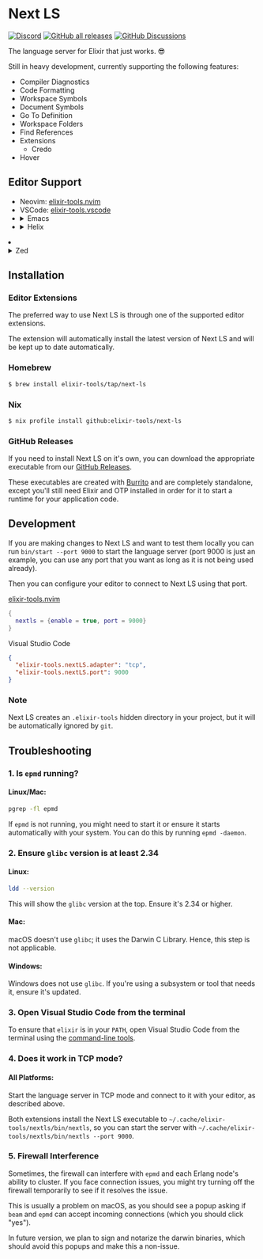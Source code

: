 # Next LS

[![Discord](https://img.shields.io/badge/Discord-5865F3?style=flat&logo=discord&logoColor=white&link=https://discord.gg/nNDMwTJ8)](https://discord.gg/6XdGnxVA2A)
[![GitHub all releases](https://img.shields.io/github/downloads/elixir-tools/next-ls/total?label=GitHub%20Downloads)](https://github.com/elixir-tools/next-ls/releases)
[![GitHub Discussions](https://img.shields.io/github/discussions/elixir-tools/discussions)](https://github.com/orgs/elixir-tools/discussions)

The language server for Elixir that just works. 😎

Still in heavy development, currently supporting the following features:

- Compiler Diagnostics
- Code Formatting
- Workspace Symbols
- Document Symbols
- Go To Definition
- Workspace Folders
- Find References
- Extensions
  - Credo
- Hover

## Editor Support

<ul>
<li>Neovim: <a href="https://github.com/elixir-tools/elixir-tools.nvim">elixir-tools.nvim</a></li>
<li>VSCode: <a href="https://github.com/elixir-tools/elixir-tools.vscode">elixir-tools.vscode</a></li>
<li>
<details>
<summary>Emacs</summary>

Using eglot:

```elisp
(require 'eglot)

(add-to-list 'exec-path "path/to/next-ls/bin/")

(with-eval-after-load 'eglot
  (add-to-list 'eglot-server-programs
               `((elixir-ts-mode heex-ts-mode elixir-mode) .
                 ("nextls" "--stdio=true"))))

(add-hook 'elixir-mode-hook 'eglot-ensure)
(add-hook 'elixir-ts-mode-hook 'eglot-ensure)
(add-hook 'heex-ts-mode-hook 'eglot-ensure)
```

</details>
</li>
<li>
<details>
<summary>Helix</summary>

Add the following config to your `~/.config/helix/languages.toml`.

```toml
[[language]]
name = "elixir"
scope = "source.elixir"
language-server = { command = "path/to/next-ls", args = ["--stdio=true"] }
```

If you are using the latest git version of helix use this:

```toml
[[language]]
name = "elixir"
scope = "source.elixir"
language-servers = ["nextls"]

[language-server.nextls]
command = "path/to/next-ls"
args = ["--stdio=true"]
```

</details>
</li>
</ul>
<li>
<details>
<summary>Zed</summary>

[Zed](https://zed.dev)

Add the following settings (tested with Zed v0.106.2):

```elixir
{
  "elixir": {
    "lsp": "next_ls"
  }
}
```

</details>
</li>

## Installation

### Editor Extensions

The preferred way to use Next LS is through one of the supported editor extensions.

The extension will automatically install the latest version of Next LS and will be kept up to date automatically.

### Homebrew

```bash
$ brew install elixir-tools/tap/next-ls
```

### Nix

```bash
$ nix profile install github:elixir-tools/next-ls
```

### GitHub Releases

If you need to install Next LS on it's own, you can download the appropriate executable from our [GitHub Releases](https://github.com/elixir-tools/next-ls/releases).

These executables are created with [Burrito](https://github.com/burrito-elixir/burrito) and are completely standalone, except you'll still need Elixir and OTP installed in order for it to start a runtime for your application code.

## Development

If you are making changes to Next LS and want to test them locally you can run `bin/start --port 9000` to start the language server (port 9000 is just an example, you can use any port that you want as long as it is not being used already).

Then you can configure your editor to connect to Next LS using that port.

[elixir-tools.nvim](https://github.com/elixir-tools/elixir-tools.nvim)

```lua
{
  nextls = {enable = true, port = 9000}
}
```

Visual Studio Code

```json
{
  "elixir-tools.nextLS.adapter": "tcp",
  "elixir-tools.nextLS.port": 9000
}
```

### Note

Next LS creates an `.elixir-tools` hidden directory in your project, but it will be automatically ignored by `git`.

## Troubleshooting

### 1. Is `epmd` running?

#### Linux/Mac:

```bash
pgrep -fl epmd
```

If `epmd` is not running, you might need to start it or ensure it starts automatically with your system. You can do this by running `epmd -daemon`.


### 2. Ensure `glibc` version is at least 2.34

#### Linux:

```bash
ldd --version
```

This will show the `glibc` version at the top. Ensure it's 2.34 or higher.

#### Mac:

macOS doesn't use `glibc`; it uses the Darwin C Library. Hence, this step is not applicable.

#### Windows:

Windows does not use `glibc`. If you're using a subsystem or tool that needs it, ensure it's updated.


### 3. Open Visual Studio Code from the terminal

To ensure that `elixir` is in your `PATH`, open Visual Studio Code from the terminal using the [command-line tools](https://code.visualstudio.com/docs/editor/command-line#_launching-from-command-line).


### 4. Does it work in TCP mode?

#### All Platforms:

Start the language server in TCP mode and connect to it with your editor, as described above.

Both extensions install the Next LS executable to `~/.cache/elixir-tools/nextls/bin/nextls`, so you can start the server with `~/.cache/elixir-tools/nextls/bin/nextls --port 9000`.


### 5. Firewall Interference

Sometimes, the firewall can interfere with `epmd` and each Erlang node's ability to cluster. If you face connection issues, you might try turning off the firewall temporarily to see if it resolves the issue.

This is usually a problem on macOS, as you should see a popup asking if `beam` and `epmd` can accept incoming connections (which you should click "yes").

In future version, we plan to sign and notarize the darwin binaries, which should avoid this popups and make this a non-issue.
